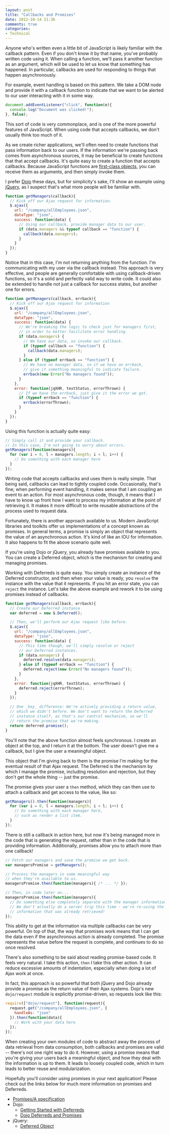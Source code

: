 ```yaml
---
layout: post
title: "Callbacks and Promises"
date: 2012-10-14 21:36
comments: true
categories:
- Technical
---
```


Anyone who's written even a little bit of JavaScript is likely familiar with the
callback pattern. Even if you don't know it by that name, you've probably
written code using it. When calling a function, we'll pass it another function
as an argument, which will be used to let us know that something has happened.
In particular, callbacks are used for responding to things that happen
asynchronously.

For example, event handling is based on this pattern. We take a DOM node and
provide it with a callback function to indicate that we want to be alerted to
our user interacting with it in some way.

<!-- more -->

``` javascript Simple document-based click handler
document.addEventListener("click", function(e){
  console.log("Document was clicked!");
}, false);
```

This sort of code is very commonplace, and is one of the more powerful features
of JavaScript. When using code that accepts callbacks, we don't usually think
too much of it.

As we create richer applications, we'll often need to create functions that pass
information back to our users. If the information we're passing back comes from
asynchronous sources, it may be beneficial to create functions that that accept
callbacks. It's quite easy to create a function that accepts callbacks. Because
JavaScript functions are [first-class objects][1], you can receive them as
arguments, and then simply invoke them.

I prefer [Dojo][] these days, but for simplicity's sake, I'll show an example
using [jQuery][], as I suspect that's what more people will be familiar with.

``` javascript Simple function that accepts a callback
function getManagers(callback){
  // Kick off our Ajax request for information.
  $.ajax({
    url: "/company/allEmployees.json",
    dataType: "json",
    success: function(data) {
      // Using our callback, provide manager data to our user.
      if (data.managers && typeof callback == "function") {
        callback(data.managers);
      }
    }
  });
}
```

Notice that in this case, I'm not returning anything from the function. I'm
communicating with my user via the callback instead. This approach is very
effective, and people are generally comfortable with using callback-driven
functions, so it's a solid and perfectly valid way to write code. It could also
be extended to handle not just a callback for success states, but another one
for errors.

``` javascript Improved version with callback/errback support
function getManagers(callback, errback){
  // Kick off our Ajax request for information
  $.ajax({
    url: "/company/allEmployees.json",
    dataType: "json",
    success: function(data) {
      // We're breaking the logic to check just for managers first,
      // in order to better facilitate error handling.
      if (data.managers) {
        // We have our data, so invoke our callback.
        if (typeof callback == "function") {
          callback(data.managers);
        }
      } else if (typeof errback == "function") {
        // We have no manager data, so if we have an errback,
        // give it something meaningful to indicate failure.
        errback(new Error("No managers found"));
      }
    },
    error: function(jqXHR, textStatus, errorThrown) {
      // If we have the errback, just give it the error we got.
      if (typeof errback == "function") {
        errback(errorThrown);
      }
    }
  });
}
```

Using this function is actually quite easy:

``` javascript Using getManagers
// Simply call it and provide your callback.
// In this case, I'm not going to worry about errors.
getManagers(function(managers){
  for (var i = 0, l = managers.length; i < l; i++) {
    // Do something with each manager here
  }
});
```

Writing code that accepts callbacks and uses them is really simple.  That being
said, callbacks can lead to tightly coupled code. Occasionally, that's fine;
when performing event handling, it makes sense that I am coupling an event to an
action. For most asynchronous code, though, it means that I have to know up
front how I want to process my information at the point of retrieving it. It
makes it more difficult to write reusable abstractions of the process used to
request data.

Fortunately, there is another approach available to us. Modern JavaScript
libraries and toolkits offer us implementations of a concept known as promises.
In general terms, a promise is simply an object that represents the value of an
asynchronous action. It's kind of like an IOU for information. It also happens
to fit the above scenario quite well.

If you're using Dojo or jQuery, you already have promises available to you. You
can create a Deferred object, which is the mechanism for creating and managing
promises.

Working with Deferreds is quite easy. You simply create an instance of the
Deferred constructor, and then when your value is ready, you `resolve` the
instance with the value that it represents. If you hit an error state, you can
`reject` the instance. Let's take the above example and rework it to be using
promises instead of callbacks.

``` javascript Getting managers via Deferreds / promises
function getManagers(callback, errback){
  // Create our Deferred instance
  var deferred = new $.Deferred();

  // Then, we'll perform our Ajax request like before.
  $.ajax({
    url: "/company/allEmployees.json",
    dataType: "json",
    success: function(data) {
      // This time though, we'll simply resolve or reject
      // our Deferred instances.
      if (data.managers) {
        deferred.resolve(data.managers);
      } else if (typeof errback == "function") {
        deferred.reject(new Error("No managers found"));
      }
    },
    error: function(jqXHR, textStatus, errorThrown) {
      deferred.reject(errorThrown);
    }
  });

  // One _key_ difference: We're actively providing a return value,
  // which we didn't before. We don't want to return the Deferred
  // instance itself, as that's our control mechanism, so we'll
  // return the promise that we're making.
  return deferred.promise();
}
```

You'll note that the above function almost feels synchronous. I create an object
at the top, and I return it at the bottom. The user doesn't give me a callback,
but I give the user a meaningful object.

This object that I'm giving back to them is the promise I'm making for the
eventual result of that Ajax request. The Deferred is the mechanism by which I
manage the promise, including resolution and rejection, but they don't get the
whole thing -- just the promise.

The promise gives your user a `then` method, which they can then use to attach a
callback and get access to the value, like so:

``` javascript Using the return value from getManagers as a promise
getManagers().then(function(managers){
  for (var i = 0, l = managers.length; i < l; i++) {
    // Do something with each manager here,
    // such as render a list item.
  }
});
```

There is still a callback in action here, but now it's being managed more in the
code that is generating the request, rather than in the code that is providing
information. Additionally, promises allow you to attach more than one callback!

``` javascript Reusing the return from getManagers
// Fetch our managers and save the promise we get back.
var managersPromise = getManagers();

// Process the managers in some meaningful way
// when they're available to us.
managersPromise.then(function(managers){ /* ... */ });

// Then, in code later on...
managersPromise.then(function(managers){
  // Do something else completely separate with the manager information.
  // We don't actually do a server trip this time - we're re-using the
  // information that was already retrieved!
});
```

This ability to get at the information via multiple callbacks can be very
powerful. On top of that, the way that promises work means that I can get the
data even if the asynchronous action is already completed. The promise
represents the value before the request is complete, and continues to do so once
resolved.

There's also something to be said about reading promise-based code. It feels
very natural. I take this action, `then` I take this other action. It can reduce
excessive amounts of indentation, especially when doing a lot of Ajax work at
once.

In fact, this approach is so powerful that both jQuery and Dojo already provide
a promise as the return value of their Ajax systems. Dojo's new `dojo/request`
module is explicitly promise-driven, so requests look like this:

``` javascript Using dojo/request to perform a request
require(["dojo/request"], function(request){
  request.get("/company/allEmployees.json", {
    handleAs: "json"
  }).then(function(data){
    // Work with your data here
  });
});
```

When creating your own modules of code to abstract away the process of data
retrieval from data consumption, both callbacks and promises are valid --
there's not one right way to do it. However, using a promise means that you're
giving your users back a meaningful object, and how they deal with the
information is up to them. It leads to loosely coupled code, which in turn leads
to better reuse and modularization.

Hopefully you'll consider using promises in your next application! Please check
out the links below for much more information on promises and Deferreds.

* [Promises/A specification][2]
* Dojo:
  * [Getting Started with Deferreds][3]
  * [Dojo Deferreds and Promises][4]
* jQuery:
  * [Deferred Object][5]

[1]: http://en.wikipedia.org/wiki/First-class_function#Higher-order_functions:_passing_functions_as_arguments
[2]: http://wiki.commonjs.org/wiki/Promises/A
[3]: http://dojotoolkit.org/documentation/tutorials/1.8/deferreds/
[4]: http://dojotoolkit.org/documentation/tutorials/1.8/promises/
[5]: http://api.jquery.com/category/deferred-object/
[Dojo]: http://dojotoolkit.org/
[jQuery]: http://jquery.com/
